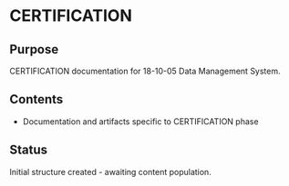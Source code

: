 # CERTIFICATION

## Purpose
CERTIFICATION documentation for 18-10-05 Data Management System.

## Contents
- Documentation and artifacts specific to CERTIFICATION phase

## Status
Initial structure created - awaiting content population.

